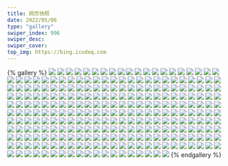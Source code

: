 ```yaml
---
title: 网页快照
date: 2022/05/06 
type: "gallery" 
swiper_index: 996
swiper_desc: 
swiper_cover: 
top_img: https://bing.icodeq.com 
---
```


{% gallery %}
![](https://alist.learnonly.xyz/d/!网页快照/docs.learnonly.xyz/2023-03-21_10-01-15.png)
![](https://alist.learnonly.xyz/d/!网页快照/docs.learnonly.xyz/2023-03-19_15-59-58.png)
![](https://alist.learnonly.xyz/d/!网页快照/docs.learnonly.xyz/2023-03-20_04-00-33.png)
![](https://alist.learnonly.xyz/d/!网页快照/docs.learnonly.xyz/2023-03-21_04-01-50.png)
![](https://alist.learnonly.xyz/d/!网页快照/docs.learnonly.xyz/2023-03-19_03-59-32.png)
![](https://alist.learnonly.xyz/d/!网页快照/docs.learnonly.xyz/2023-03-21_16-01-37.png)
![](https://alist.learnonly.xyz/d/!网页快照/docs.learnonly.xyz/2023-03-20_13-18-42.png)
![](https://alist.learnonly.xyz/d/!网页快照/docs.learnonly.xyz/2023-03-21_13-05-39.png)
![](https://alist.learnonly.xyz/d/!网页快照/docs.learnonly.xyz/2023-03-20_10-03-55.png)
![](https://alist.learnonly.xyz/d/!网页快照/docs.learnonly.xyz/2023-03-21_06-59-37.png)
![](https://alist.learnonly.xyz/d/!网页快照/docs.learnonly.xyz/2023-03-21_19-01-12.png)
![](https://alist.learnonly.xyz/d/!网页快照/docs.learnonly.xyz/2023-03-19_10-01-35.png)
![](https://alist.learnonly.xyz/d/!网页快照/docs.learnonly.xyz/2023-03-19_19-00-52.png)
![](https://alist.learnonly.xyz/d/!网页快照/docs.learnonly.xyz/2023-03-20_16-01-46.png)
![](https://alist.learnonly.xyz/d/!网页快照/docs.learnonly.xyz/2023-03-19_06-59-45.png)
![](https://alist.learnonly.xyz/d/!网页快照/docs.learnonly.xyz/2023-03-20_07-01-22.png)
![](https://alist.learnonly.xyz/d/!网页快照/docs.learnonly.xyz/2023-03-19_02-17-19.png)
![](https://alist.learnonly.xyz/d/!网页快照/docs.learnonly.xyz/2023-03-20_02-12-12.png)
![](https://alist.learnonly.xyz/d/!网页快照/docs.learnonly.xyz/2023-03-19_22-01-52.png)
![](https://alist.learnonly.xyz/d/!网页快照/docs.learnonly.xyz/2023-03-20_22-02-12.png)
![](https://alist.learnonly.xyz/d/!网页快照/docs.learnonly.xyz/2023-03-20_19-05-00.png)
![](https://alist.learnonly.xyz/d/!网页快照/docs.learnonly.xyz/2023-03-19_13-10-21.png)
![](https://alist.learnonly.xyz/d/!网页快照/news.pigp.repl.co/2023-03-20_21-56-41.png)
![](https://alist.learnonly.xyz/d/!网页快照/news.pigp.repl.co/2023-03-20_19-00-31.png)
![](https://alist.learnonly.xyz/d/!网页快照/news.pigp.repl.co/2023-03-20_09-57-47.png)
![](https://alist.learnonly.xyz/d/!网页快照/news.pigp.repl.co/2023-03-19_03-56-27.png)
![](https://alist.learnonly.xyz/d/!网页快照/news.pigp.repl.co/2023-03-21_09-56-46.png)
![](https://alist.learnonly.xyz/d/!网页快照/news.pigp.repl.co/2023-03-19_18-56-44.png)
![](https://alist.learnonly.xyz/d/!网页快照/news.pigp.repl.co/2023-03-20_03-56-36.png)
![](https://alist.learnonly.xyz/d/!网页快照/news.pigp.repl.co/2023-03-21_18-56-42.png)
![](https://alist.learnonly.xyz/d/!网页快照/news.pigp.repl.co/2023-03-19_09-57-27.png)
![](https://alist.learnonly.xyz/d/!网页快照/news.pigp.repl.co/2023-03-20_13-14-07.png)
![](https://alist.learnonly.xyz/d/!网页快照/news.pigp.repl.co/2023-03-20_15-57-16.png)
![](https://alist.learnonly.xyz/d/!网页快照/news.pigp.repl.co/2023-03-19_13-06-55.png)
![](https://alist.learnonly.xyz/d/!网页快照/news.pigp.repl.co/2023-03-19_06-56-35.png)
![](https://alist.learnonly.xyz/d/!网页快照/news.pigp.repl.co/2023-03-19_02-14-07.png)
![](https://alist.learnonly.xyz/d/!网页快照/news.pigp.repl.co/2023-03-21_15-57-08.png)
![](https://alist.learnonly.xyz/d/!网页快照/news.pigp.repl.co/2023-03-20_06-57-24.png)
![](https://alist.learnonly.xyz/d/!网页快照/news.pigp.repl.co/2023-03-19_15-57-01.png)
![](https://alist.learnonly.xyz/d/!网页快照/news.pigp.repl.co/2023-03-21_06-56-51.png)
![](https://alist.learnonly.xyz/d/!网页快照/news.pigp.repl.co/2023-03-21_13-01-09.png)
![](https://alist.learnonly.xyz/d/!网页快照/news.pigp.repl.co/2023-03-21_03-57-21.png)
![](https://alist.learnonly.xyz/d/!网页快照/news.pigp.repl.co/2023-03-19_21-56-48.png)
![](https://alist.learnonly.xyz/d/!网页快照/news.pigp.repl.co/2023-03-20_02-08-02.png)
![](https://alist.learnonly.xyz/d/!网页快照/blog.learnonly.xyz/2023-03-20_15-56-32.png)
![](https://alist.learnonly.xyz/d/!网页快照/blog.learnonly.xyz/2023-03-20_21-55-57.png)
![](https://alist.learnonly.xyz/d/!网页快照/blog.learnonly.xyz/2023-03-20_13-13-27.png)
![](https://alist.learnonly.xyz/d/!网页快照/blog.learnonly.xyz/2023-03-19_15-56-16.png)
![](https://alist.learnonly.xyz/d/!网页快照/blog.learnonly.xyz/2023-03-21_03-56-37.png)
![](https://alist.learnonly.xyz/d/!网页快照/blog.learnonly.xyz/2023-03-20_06-56-12.png)
![](https://alist.learnonly.xyz/d/!网页快照/blog.learnonly.xyz/2023-03-19_21-56-04.png)
![](https://alist.learnonly.xyz/d/!网页快照/blog.learnonly.xyz/2023-03-20_18-56-06.png)
![](https://alist.learnonly.xyz/d/!网页快照/blog.learnonly.xyz/2023-03-21_09-56-01.png)
![](https://alist.learnonly.xyz/d/!网页快照/blog.learnonly.xyz/2023-03-20_02-07-17.png)
![](https://alist.learnonly.xyz/d/!网页快照/blog.learnonly.xyz/2023-03-19_09-55-59.png)
![](https://alist.learnonly.xyz/d/!网页快照/blog.learnonly.xyz/2023-03-21_13-00-30.png)
![](https://alist.learnonly.xyz/d/!网页快照/blog.learnonly.xyz/2023-03-19_03-55-44.png)
![](https://alist.learnonly.xyz/d/!网页快照/blog.learnonly.xyz/2023-03-20_09-56-35.png)
![](https://alist.learnonly.xyz/d/!网页快照/blog.learnonly.xyz/2023-03-19_13-05-47.png)
![](https://alist.learnonly.xyz/d/!网页快照/blog.learnonly.xyz/2023-03-21_06-56-06.png)
![](https://alist.learnonly.xyz/d/!网页快照/blog.learnonly.xyz/2023-03-21_18-55-58.png)
![](https://alist.learnonly.xyz/d/!网页快照/blog.learnonly.xyz/2023-03-20_03-55-56.png)
![](https://alist.learnonly.xyz/d/!网页快照/blog.learnonly.xyz/2023-03-19_06-55-46.png)
![](https://alist.learnonly.xyz/d/!网页快照/blog.learnonly.xyz/2023-03-19_02-13-22.png)
![](https://alist.learnonly.xyz/d/!网页快照/blog.learnonly.xyz/2023-03-19_18-56-01.png)
![](https://alist.learnonly.xyz/d/!网页快照/blog.learnonly.xyz/2023-03-21_15-56-30.png)
![](https://alist.learnonly.xyz/d/!网页快照/space.bilibili.com/2023-03-21_13-00-18.png)
![](https://alist.learnonly.xyz/d/!网页快照/space.bilibili.com/2023-03-19_06-55-34.png)
![](https://alist.learnonly.xyz/d/!网页快照/space.bilibili.com/2023-03-19_03-55-34.png)
![](https://alist.learnonly.xyz/d/!网页快照/space.bilibili.com/2023-03-20_18-55-57.png)
![](https://alist.learnonly.xyz/d/!网页快照/space.bilibili.com/2023-03-19_21-55-56.png)
![](https://alist.learnonly.xyz/d/!网页快照/space.bilibili.com/2023-03-21_09-55-49.png)
![](https://alist.learnonly.xyz/d/!网页快照/space.bilibili.com/2023-03-19_18-55-51.png)
![](https://alist.learnonly.xyz/d/!网页快照/space.bilibili.com/2023-03-19_15-55-47.png)
![](https://alist.learnonly.xyz/d/!网页快照/space.bilibili.com/2023-03-20_09-56-25.png)
![](https://alist.learnonly.xyz/d/!网页快照/space.bilibili.com/2023-03-20_13-13-16.png)
![](https://alist.learnonly.xyz/d/!网页快照/space.bilibili.com/2023-03-21_03-55-56.png)
![](https://alist.learnonly.xyz/d/!网页快照/space.bilibili.com/2023-03-19_09-55-50.png)
![](https://alist.learnonly.xyz/d/!网页快照/space.bilibili.com/2023-03-19_13-05-37.png)
![](https://alist.learnonly.xyz/d/!网页快照/space.bilibili.com/2023-03-21_15-55-50.png)
![](https://alist.learnonly.xyz/d/!网页快照/space.bilibili.com/2023-03-19_02-13-12.png)
![](https://alist.learnonly.xyz/d/!网页快照/space.bilibili.com/2023-03-20_21-55-48.png)
![](https://alist.learnonly.xyz/d/!网页快照/space.bilibili.com/2023-03-20_02-07-07.png)
![](https://alist.learnonly.xyz/d/!网页快照/space.bilibili.com/2023-03-20_15-56-11.png)
![](https://alist.learnonly.xyz/d/!网页快照/space.bilibili.com/2023-03-20_03-55-46.png)
![](https://alist.learnonly.xyz/d/!网页快照/space.bilibili.com/2023-03-21_06-55-53.png)
![](https://alist.learnonly.xyz/d/!网页快照/space.bilibili.com/2023-03-21_18-55-49.png)
![](https://alist.learnonly.xyz/d/!网页快照/space.bilibili.com/2023-03-20_06-56-02.png)
![](https://alist.learnonly.xyz/d/!网页快照/whatnginx.learnonly.repl.co/2023-03-21_03-57-09.png)
![](https://alist.learnonly.xyz/d/!网页快照/whatnginx.learnonly.repl.co/2023-03-19_21-56-36.png)
![](https://alist.learnonly.xyz/d/!网页快照/whatnginx.learnonly.repl.co/2023-03-20_03-56-29.png)
![](https://alist.learnonly.xyz/d/!网页快照/whatnginx.learnonly.repl.co/2023-03-20_06-57-12.png)
![](https://alist.learnonly.xyz/d/!网页快照/whatnginx.learnonly.repl.co/2023-03-20_13-14-00.png)
![](https://alist.learnonly.xyz/d/!网页快照/whatnginx.learnonly.repl.co/2023-03-20_21-56-29.png)
![](https://alist.learnonly.xyz/d/!网页快照/whatnginx.learnonly.repl.co/2023-03-21_18-56-30.png)
![](https://alist.learnonly.xyz/d/!网页快照/whatnginx.learnonly.repl.co/2023-03-19_13-06-48.png)
![](https://alist.learnonly.xyz/d/!网页快照/whatnginx.learnonly.repl.co/2023-03-20_19-00-22.png)
![](https://alist.learnonly.xyz/d/!网页快照/whatnginx.learnonly.repl.co/2023-03-20_02-07-50.png)
![](https://alist.learnonly.xyz/d/!网页快照/whatnginx.learnonly.repl.co/2023-03-19_03-56-17.png)
![](https://alist.learnonly.xyz/d/!网页快照/whatnginx.learnonly.repl.co/2023-03-19_09-57-15.png)
![](https://alist.learnonly.xyz/d/!网页快照/whatnginx.learnonly.repl.co/2023-03-19_06-56-23.png)
![](https://alist.learnonly.xyz/d/!网页快照/whatnginx.learnonly.repl.co/2023-03-21_13-01-02.png)
![](https://alist.learnonly.xyz/d/!网页快照/whatnginx.learnonly.repl.co/2023-03-21_09-56-33.png)
![](https://alist.learnonly.xyz/d/!网页快照/whatnginx.learnonly.repl.co/2023-03-21_06-56-39.png)
![](https://alist.learnonly.xyz/d/!网页快照/whatnginx.learnonly.repl.co/2023-03-19_02-13-55.png)
![](https://alist.learnonly.xyz/d/!网页快照/whatnginx.learnonly.repl.co/2023-03-19_18-56-32.png)
![](https://alist.learnonly.xyz/d/!网页快照/whatnginx.learnonly.repl.co/2023-03-20_09-57-36.png)
![](https://alist.learnonly.xyz/d/!网页快照/whatnginx.learnonly.repl.co/2023-03-21_15-57-01.png)
![](https://alist.learnonly.xyz/d/!网页快照/whatnginx.learnonly.repl.co/2023-03-20_15-57-04.png)
![](https://alist.learnonly.xyz/d/!网页快照/whatnginx.learnonly.repl.co/2023-03-19_15-56-49.png)
![](https://alist.learnonly.xyz/d/!网页快照/pighog.vercel.app/2023-03-19_06-56-00.png)
![](https://alist.learnonly.xyz/d/!网页快照/pighog.vercel.app/2023-03-20_18-56-15.png)
![](https://alist.learnonly.xyz/d/!网页快照/pighog.vercel.app/2023-03-21_18-56-07.png)
![](https://alist.learnonly.xyz/d/!网页快照/pighog.vercel.app/2023-03-20_03-56-05.png)
![](https://alist.learnonly.xyz/d/!网页快照/pighog.vercel.app/2023-03-19_02-13-31.png)
![](https://alist.learnonly.xyz/d/!网页快照/pighog.vercel.app/2023-03-20_21-56-06.png)
![](https://alist.learnonly.xyz/d/!网页快照/pighog.vercel.app/2023-03-20_09-56-45.png)
![](https://alist.learnonly.xyz/d/!网页快照/pighog.vercel.app/2023-03-20_06-56-21.png)
![](https://alist.learnonly.xyz/d/!网页快照/pighog.vercel.app/2023-03-19_21-56-12.png)
![](https://alist.learnonly.xyz/d/!网页快照/pighog.vercel.app/2023-03-21_15-56-38.png)
![](https://alist.learnonly.xyz/d/!网页快照/pighog.vercel.app/2023-03-21_03-56-46.png)
![](https://alist.learnonly.xyz/d/!网页快照/pighog.vercel.app/2023-03-20_02-07-26.png)
![](https://alist.learnonly.xyz/d/!网页快照/pighog.vercel.app/2023-03-19_13-05-57.png)
![](https://alist.learnonly.xyz/d/!网页快照/pighog.vercel.app/2023-03-19_09-56-22.png)
![](https://alist.learnonly.xyz/d/!网页快照/pighog.vercel.app/2023-03-19_03-55-53.png)
![](https://alist.learnonly.xyz/d/!网页快照/pighog.vercel.app/2023-03-21_06-56-15.png)
![](https://alist.learnonly.xyz/d/!网页快照/pighog.vercel.app/2023-03-21_09-56-10.png)
![](https://alist.learnonly.xyz/d/!网页快照/pighog.vercel.app/2023-03-21_13-00-39.png)
![](https://alist.learnonly.xyz/d/!网页快照/pighog.vercel.app/2023-03-19_15-56-25.png)
![](https://alist.learnonly.xyz/d/!网页快照/pighog.vercel.app/2023-03-20_13-13-37.png)
![](https://alist.learnonly.xyz/d/!网页快照/pighog.vercel.app/2023-03-20_15-56-41.png)
![](https://alist.learnonly.xyz/d/!网页快照/pighog.vercel.app/2023-03-19_18-56-09.png)
![](https://alist.learnonly.xyz/d/!网页快照/img.pighog.repl.co/2023-03-19_03-56-03.png)
![](https://alist.learnonly.xyz/d/!网页快照/img.pighog.repl.co/2023-03-19_13-06-34.png)
![](https://alist.learnonly.xyz/d/!网页快照/img.pighog.repl.co/2023-03-20_13-13-47.png)
![](https://alist.learnonly.xyz/d/!网页快照/img.pighog.repl.co/2023-03-19_15-56-35.png)
![](https://alist.learnonly.xyz/d/!网页快照/img.pighog.repl.co/2023-03-19_18-56-19.png)
![](https://alist.learnonly.xyz/d/!网页快照/img.pighog.repl.co/2023-03-20_09-57-22.png)
![](https://alist.learnonly.xyz/d/!网页快照/img.pighog.repl.co/2023-03-21_15-56-47.png)
![](https://alist.learnonly.xyz/d/!网页快照/img.pighog.repl.co/2023-03-19_06-56-09.png)
![](https://alist.learnonly.xyz/d/!网页快照/img.pighog.repl.co/2023-03-20_06-56-59.png)
![](https://alist.learnonly.xyz/d/!网页快照/img.pighog.repl.co/2023-03-20_02-07-37.png)
![](https://alist.learnonly.xyz/d/!网页快照/img.pighog.repl.co/2023-03-19_09-57-01.png)
![](https://alist.learnonly.xyz/d/!网页快照/img.pighog.repl.co/2023-03-21_09-56-20.png)
![](https://alist.learnonly.xyz/d/!网页快照/img.pighog.repl.co/2023-03-21_06-56-25.png)
![](https://alist.learnonly.xyz/d/!网页快照/img.pighog.repl.co/2023-03-20_15-56-50.png)
![](https://alist.learnonly.xyz/d/!网页快照/img.pighog.repl.co/2023-03-21_18-56-16.png)
![](https://alist.learnonly.xyz/d/!网页快照/img.pighog.repl.co/2023-03-21_03-56-56.png)
![](https://alist.learnonly.xyz/d/!网页快照/img.pighog.repl.co/2023-03-20_19-00-09.png)
![](https://alist.learnonly.xyz/d/!网页快照/img.pighog.repl.co/2023-03-20_03-56-15.png)
![](https://alist.learnonly.xyz/d/!网页快照/img.pighog.repl.co/2023-03-21_13-00-49.png)
![](https://alist.learnonly.xyz/d/!网页快照/img.pighog.repl.co/2023-03-19_02-13-41.png)
![](https://alist.learnonly.xyz/d/!网页快照/img.pighog.repl.co/2023-03-20_21-56-16.png)
![](https://alist.learnonly.xyz/d/!网页快照/img.pighog.repl.co/2023-03-19_21-56-22.png)
![](https://alist.learnonly.xyz/d/!网页快照/uptime.learnonly.repl.co/2023-03-20_02-08-09.png)
![](https://alist.learnonly.xyz/d/!网页快照/uptime.learnonly.repl.co/2023-03-21_18-56-50.png)
![](https://alist.learnonly.xyz/d/!网页快照/uptime.learnonly.repl.co/2023-03-20_15-57-24.png)
![](https://alist.learnonly.xyz/d/!网页快照/uptime.learnonly.repl.co/2023-03-21_09-56-54.png)
![](https://alist.learnonly.xyz/d/!网页快照/uptime.learnonly.repl.co/2023-03-20_09-57-54.png)
![](https://alist.learnonly.xyz/d/!网页快照/uptime.learnonly.repl.co/2023-03-19_02-14-14.png)
![](https://alist.learnonly.xyz/d/!网页快照/uptime.learnonly.repl.co/2023-03-19_15-57-09.png)
![](https://alist.learnonly.xyz/d/!网页快照/uptime.learnonly.repl.co/2023-03-20_06-57-32.png)
![](https://alist.learnonly.xyz/d/!网页快照/uptime.learnonly.repl.co/2023-03-19_13-07-02.png)
![](https://alist.learnonly.xyz/d/!网页快照/uptime.learnonly.repl.co/2023-03-19_21-56-55.png)
![](https://alist.learnonly.xyz/d/!网页快照/uptime.learnonly.repl.co/2023-03-20_13-14-14.png)
![](https://alist.learnonly.xyz/d/!网页快照/uptime.learnonly.repl.co/2023-03-19_03-56-35.png)
![](https://alist.learnonly.xyz/d/!网页快照/uptime.learnonly.repl.co/2023-03-19_18-56-52.png)
![](https://alist.learnonly.xyz/d/!网页快照/uptime.learnonly.repl.co/2023-03-21_13-01-17.png)
![](https://alist.learnonly.xyz/d/!网页快照/uptime.learnonly.repl.co/2023-03-20_19-00-39.png)
![](https://alist.learnonly.xyz/d/!网页快照/uptime.learnonly.repl.co/2023-03-21_06-56-58.png)
![](https://alist.learnonly.xyz/d/!网页快照/uptime.learnonly.repl.co/2023-03-20_21-57-50.png)
![](https://alist.learnonly.xyz/d/!网页快照/uptime.learnonly.repl.co/2023-03-19_09-57-34.png)
![](https://alist.learnonly.xyz/d/!网页快照/uptime.learnonly.repl.co/2023-03-20_03-56-43.png)
![](https://alist.learnonly.xyz/d/!网页快照/uptime.learnonly.repl.co/2023-03-21_03-57-28.png)
![](https://alist.learnonly.xyz/d/!网页快照/uptime.learnonly.repl.co/2023-03-19_06-56-43.png)
![](https://alist.learnonly.xyz/d/!网页快照/uptime.learnonly.repl.co/2023-03-21_15-57-16.png)
![](https://alist.learnonly.xyz/d/!网页快照/read.learnonly.xyz/2023-03-20_19-02-53.png)
![](https://alist.learnonly.xyz/d/!网页快照/read.learnonly.xyz/2023-03-19_18-59-07.png)
![](https://alist.learnonly.xyz/d/!网页快照/read.learnonly.xyz/2023-03-20_13-16-35.png)
![](https://alist.learnonly.xyz/d/!网页快照/read.learnonly.xyz/2023-03-21_03-59-43.png)
![](https://alist.learnonly.xyz/d/!网页快照/read.learnonly.xyz/2023-03-20_06-59-47.png)
![](https://alist.learnonly.xyz/d/!网页快照/read.learnonly.xyz/2023-03-19_21-59-45.png)
![](https://alist.learnonly.xyz/d/!网页快照/read.learnonly.xyz/2023-03-21_15-59-30.png)
![](https://alist.learnonly.xyz/d/!网页快照/read.learnonly.xyz/2023-03-19_13-08-41.png)
![](https://alist.learnonly.xyz/d/!网页快照/read.learnonly.xyz/2023-03-19_02-16-04.png)
![](https://alist.learnonly.xyz/d/!网页快照/read.learnonly.xyz/2023-03-21_09-59-08.png)
![](https://alist.learnonly.xyz/d/!网页快照/read.learnonly.xyz/2023-03-19_15-59-08.png)
![](https://alist.learnonly.xyz/d/!网页快照/read.learnonly.xyz/2023-03-19_06-58-04.png)
![](https://alist.learnonly.xyz/d/!网页快照/read.learnonly.xyz/2023-03-20_15-59-38.png)
![](https://alist.learnonly.xyz/d/!网页快照/read.learnonly.xyz/2023-03-20_02-10-24.png)
![](https://alist.learnonly.xyz/d/!网页快照/read.learnonly.xyz/2023-03-20_10-00-00.png)
![](https://alist.learnonly.xyz/d/!网页快照/read.learnonly.xyz/2023-03-21_13-03-31.png)
![](https://alist.learnonly.xyz/d/!网页快照/read.learnonly.xyz/2023-03-19_09-59-49.png)
![](https://alist.learnonly.xyz/d/!网页快照/read.learnonly.xyz/2023-03-20_22-00-05.png)
![](https://alist.learnonly.xyz/d/!网页快照/read.learnonly.xyz/2023-03-21_06-59-13.png)
![](https://alist.learnonly.xyz/d/!网页快照/read.learnonly.xyz/2023-03-20_03-59-49.png)
![](https://alist.learnonly.xyz/d/!网页快照/read.learnonly.xyz/2023-03-21_18-59-05.png)
![](https://alist.learnonly.xyz/d/!网页快照/read.learnonly.xyz/2023-03-19_03-58-49.png)
![](https://alist.learnonly.xyz/d/!网页快照/vercel.pighog.repl.co/2023-03-19_02-13-48.png)
![](https://alist.learnonly.xyz/d/!网页快照/vercel.pighog.repl.co/2023-03-19_09-57-08.png)
![](https://alist.learnonly.xyz/d/!网页快照/vercel.pighog.repl.co/2023-03-21_15-56-54.png)
![](https://alist.learnonly.xyz/d/!网页快照/vercel.pighog.repl.co/2023-03-21_18-56-23.png)
![](https://alist.learnonly.xyz/d/!网页快照/vercel.pighog.repl.co/2023-03-21_09-56-26.png)
![](https://alist.learnonly.xyz/d/!网页快照/vercel.pighog.repl.co/2023-03-20_09-57-29.png)
![](https://alist.learnonly.xyz/d/!网页快照/vercel.pighog.repl.co/2023-03-19_21-56-29.png)
![](https://alist.learnonly.xyz/d/!网页快照/vercel.pighog.repl.co/2023-03-20_02-07-43.png)
![](https://alist.learnonly.xyz/d/!网页快照/vercel.pighog.repl.co/2023-03-20_06-57-05.png)
![](https://alist.learnonly.xyz/d/!网页快照/vercel.pighog.repl.co/2023-03-20_15-56-57.png)
![](https://alist.learnonly.xyz/d/!网页快照/vercel.pighog.repl.co/2023-03-19_03-56-10.png)
![](https://alist.learnonly.xyz/d/!网页快照/vercel.pighog.repl.co/2023-03-19_15-56-42.png)
![](https://alist.learnonly.xyz/d/!网页快照/vercel.pighog.repl.co/2023-03-19_06-56-16.png)
![](https://alist.learnonly.xyz/d/!网页快照/vercel.pighog.repl.co/2023-03-20_21-56-22.png)
![](https://alist.learnonly.xyz/d/!网页快照/vercel.pighog.repl.co/2023-03-21_03-57-02.png)
![](https://alist.learnonly.xyz/d/!网页快照/vercel.pighog.repl.co/2023-03-20_19-00-16.png)
![](https://alist.learnonly.xyz/d/!网页快照/vercel.pighog.repl.co/2023-03-21_06-56-32.png)
![](https://alist.learnonly.xyz/d/!网页快照/vercel.pighog.repl.co/2023-03-19_13-06-41.png)
![](https://alist.learnonly.xyz/d/!网页快照/vercel.pighog.repl.co/2023-03-20_13-13-53.png)
![](https://alist.learnonly.xyz/d/!网页快照/vercel.pighog.repl.co/2023-03-21_13-00-55.png)
![](https://alist.learnonly.xyz/d/!网页快照/vercel.pighog.repl.co/2023-03-19_18-56-26.png)
![](https://alist.learnonly.xyz/d/!网页快照/vercel.pighog.repl.co/2023-03-20_03-56-22.png)
![](https://alist.learnonly.xyz/d/!网页快照/alist.learnonly.xyz/2023-03-20_21-55-39.png)
![](https://alist.learnonly.xyz/d/!网页快照/alist.learnonly.xyz/2023-03-19_09-55-39.png)
![](https://alist.learnonly.xyz/d/!网页快照/alist.learnonly.xyz/2023-03-19_03-55-24.png)
![](https://alist.learnonly.xyz/d/!网页快照/alist.learnonly.xyz/2023-03-20_15-55-59.png)
![](https://alist.learnonly.xyz/d/!网页快照/alist.learnonly.xyz/2023-03-20_06-55-52.png)
![](https://alist.learnonly.xyz/d/!网页快照/alist.learnonly.xyz/2023-03-19_06-55-24.png)
![](https://alist.learnonly.xyz/d/!网页快照/alist.learnonly.xyz/2023-03-21_18-55-39.png)
![](https://alist.learnonly.xyz/d/!网页快照/alist.learnonly.xyz/2023-03-20_13-13-06.png)
![](https://alist.learnonly.xyz/d/!网页快照/alist.learnonly.xyz/2023-03-21_13-00-07.png)
![](https://alist.learnonly.xyz/d/!网页快照/alist.learnonly.xyz/2023-03-21_06-55-42.png)
![](https://alist.learnonly.xyz/d/!网页快照/alist.learnonly.xyz/2023-03-20_02-06-57.png)
![](https://alist.learnonly.xyz/d/!网页快照/alist.learnonly.xyz/2023-03-21_03-55-46.png)
![](https://alist.learnonly.xyz/d/!网页快照/alist.learnonly.xyz/2023-03-19_21-55-45.png)
![](https://alist.learnonly.xyz/d/!网页快照/alist.learnonly.xyz/2023-03-19_13-05-26.png)
![](https://alist.learnonly.xyz/d/!网页快照/alist.learnonly.xyz/2023-03-20_09-56-12.png)
![](https://alist.learnonly.xyz/d/!网页快照/alist.learnonly.xyz/2023-03-20_03-55-35.png)
![](https://alist.learnonly.xyz/d/!网页快照/alist.learnonly.xyz/2023-03-19_18-55-41.png)
![](https://alist.learnonly.xyz/d/!网页快照/alist.learnonly.xyz/2023-03-20_18-55-45.png)
![](https://alist.learnonly.xyz/d/!网页快照/alist.learnonly.xyz/2023-03-19_02-13-00.png)
![](https://alist.learnonly.xyz/d/!网页快照/alist.learnonly.xyz/2023-03-19_15-55-37.png)
![](https://alist.learnonly.xyz/d/!网页快照/alist.learnonly.xyz/2023-03-21_09-55-39.png)
![](https://alist.learnonly.xyz/d/!网页快照/alist.learnonly.xyz/2023-03-21_15-55-40.png)
![](https://alist.learnonly.xyz/d/!网页快照/time.piged.repl.co/2023-03-19_03-56-42.png)
![](https://alist.learnonly.xyz/d/!网页快照/time.piged.repl.co/2023-03-19_21-57-02.png)
![](https://alist.learnonly.xyz/d/!网页快照/time.piged.repl.co/2023-03-21_13-01-24.png)
![](https://alist.learnonly.xyz/d/!网页快照/time.piged.repl.co/2023-03-21_06-57-05.png)
![](https://alist.learnonly.xyz/d/!网页快照/time.piged.repl.co/2023-03-21_15-57-23.png)
![](https://alist.learnonly.xyz/d/!网页快照/time.piged.repl.co/2023-03-21_18-56-58.png)
![](https://alist.learnonly.xyz/d/!网页快照/time.piged.repl.co/2023-03-20_15-57-31.png)
![](https://alist.learnonly.xyz/d/!网页快照/time.piged.repl.co/2023-03-21_03-57-35.png)
![](https://alist.learnonly.xyz/d/!网页快照/time.piged.repl.co/2023-03-19_13-07-43.png)
![](https://alist.learnonly.xyz/d/!网页快照/time.piged.repl.co/2023-03-20_06-57-39.png)
![](https://alist.learnonly.xyz/d/!网页快照/time.piged.repl.co/2023-03-20_21-57-58.png)
![](https://alist.learnonly.xyz/d/!网页快照/time.piged.repl.co/2023-03-19_02-14-22.png)
![](https://alist.learnonly.xyz/d/!网页快照/time.piged.repl.co/2023-03-19_06-56-50.png)
![](https://alist.learnonly.xyz/d/!网页快照/time.piged.repl.co/2023-03-21_09-57-01.png)
![](https://alist.learnonly.xyz/d/!网页快照/time.piged.repl.co/2023-03-20_09-58-02.png)
![](https://alist.learnonly.xyz/d/!网页快照/time.piged.repl.co/2023-03-20_19-00-46.png)
![](https://alist.learnonly.xyz/d/!网页快照/time.piged.repl.co/2023-03-19_15-57-17.png)
![](https://alist.learnonly.xyz/d/!网页快照/time.piged.repl.co/2023-03-20_03-56-50.png)
![](https://alist.learnonly.xyz/d/!网页快照/time.piged.repl.co/2023-03-19_18-56-59.png)
![](https://alist.learnonly.xyz/d/!网页快照/time.piged.repl.co/2023-03-20_02-08-17.png)
![](https://alist.learnonly.xyz/d/!网页快照/time.piged.repl.co/2023-03-20_13-14-21.png)
![](https://alist.learnonly.xyz/d/!网页快照/time.piged.repl.co/2023-03-19_09-57-42.png)
{% endgallery %}
